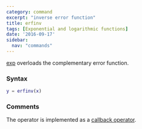 ```yaml
---
category: command
excerpt: "inverse error function"
title: erfinv
tags: [Exponential and logarithmic functions]
date: '2016-09-17'
sidebar:
  nav: "commands"
---
```


[exp](/command/erfinv) overloads the complementary error function.

### Syntax

````matlab
y = erfinv(x)
````

### Comments

The operator is implemented as a  [callback operator](/tutorial/nonlinearoperatorscallback).
